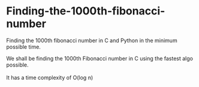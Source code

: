 # Finding-the-1000th-fibonacci-number
Finding the 1000th fibonacci number in C and Python in the minimum possible time.
<p> We shall be finding the 1000th Fibonacci number in C using the fastest algo possible.</br>
<br> It has a time complexity of O(log n)</br> </p>
